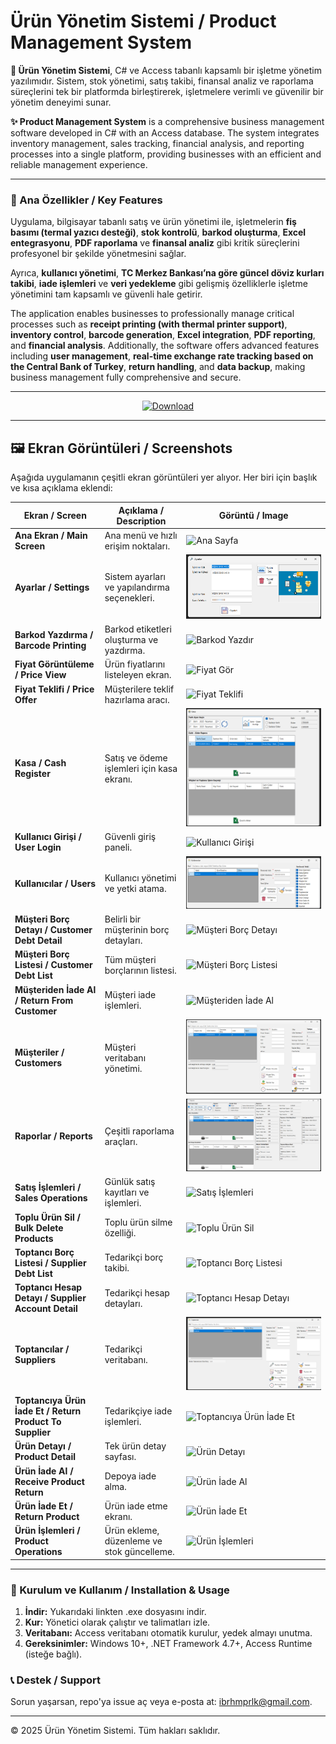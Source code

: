 # Ürün Yönetim Sistemi / Product Management System

**🌟 Ürün Yönetim Sistemi**, C# ve Access tabanlı kapsamlı bir işletme yönetim yazılımıdır. Sistem, stok yönetimi, satış takibi, finansal analiz ve raporlama süreçlerini tek bir platformda birleştirerek, işletmelere verimli ve güvenilir bir yönetim deneyimi sunar.  

**✨ Product Management System** is a comprehensive business management software developed in C# with an Access database. The system integrates inventory management, sales tracking, financial analysis, and reporting processes into a single platform, providing businesses with an efficient and reliable management experience.

---

### 🚀 Ana Özellikler / Key Features
Uygulama, bilgisayar tabanlı satış ve ürün yönetimi ile, işletmelerin **fiş basımı (termal yazıcı desteği)**, **stok kontrolü**, **barkod oluşturma**, **Excel entegrasyonu**, **PDF raporlama** ve **finansal analiz** gibi kritik süreçlerini profesyonel bir şekilde yönetmesini sağlar.  

Ayrıca, **kullanıcı yönetimi**, **TC Merkez Bankası’na göre güncel döviz kurları takibi**, **iade işlemleri** ve **veri yedekleme** gibi gelişmiş özelliklerle işletme yönetimini tam kapsamlı ve güvenli hale getirir.  

The application enables businesses to professionally manage critical processes such as **receipt printing (with thermal printer support)**, **inventory control**, **barcode generation**, **Excel integration**, **PDF reporting**, and **financial analysis**. Additionally, the software offers advanced features including **user management**, **real-time exchange rate tracking based on the Central Bank of Turkey**, **return handling**, and **data backup**, making business management fully comprehensive and secure.

---

<div align="center">
  <a href="https://drive.google.com/file/d/1cAoHV6GR8eTbx1QWRXVKFuZVp0RTCMYH/view?usp=drive_link" target="_blank">
    <img src="https://img.shields.io/badge/%C4%B0ndir-Download-brightgreen?style=for-the-badge&logo=google-drive" alt="Download">
  </a>
</div>

---

## 🖼️ Ekran Görüntüleri / Screenshots

Aşağıda uygulamanın çeşitli ekran görüntüleri yer alıyor. Her biri için başlık ve kısa açıklama eklendi:

| Ekran / Screen | Açıklama / Description | Görüntü / Image |
|---------------|------------------------|-----------------|
| **Ana Ekran / Main Screen** | Ana menü ve hızlı erişim noktaları. | ![Ana Sayfa](Ana_Sayfa.png) |
| **Ayarlar / Settings** | Sistem ayarları ve yapılandırma seçenekleri. | ![Ayarlar](Ayarlar.png) |
| **Barkod Yazdırma / Barcode Printing** | Barkod etiketleri oluşturma ve yazdırma. | ![Barkod Yazdır](Barkod_Yazdır.png) |
| **Fiyat Görüntüleme / Price View** | Ürün fiyatlarını listeleyen ekran. | ![Fiyat Gör](Fiyat_Gör.png) |
| **Fiyat Teklifi / Price Offer** | Müşterilere teklif hazırlama aracı. | ![Fiyat Teklifi](Fiyat_Teklifi.png) |
| **Kasa / Cash Register** | Satış ve ödeme işlemleri için kasa ekranı. | ![Kasa](Kasa.png) |
| **Kullanıcı Girişi / User Login** | Güvenli giriş paneli. | ![Kullanıcı Girişi](Kullanıcı_Girişi.png) |
| **Kullanıcılar / Users** | Kullanıcı yönetimi ve yetki atama. | ![Kullanıcılar](Kullanıcılar.png) |
| **Müşteri Borç Detayı / Customer Debt Detail** | Belirli bir müşterinin borç detayları. | ![Müşteri Borç Detayı](Müşteri_Borç_Detayı.png) |
| **Müşteri Borç Listesi / Customer Debt List** | Tüm müşteri borçlarının listesi. | ![Müşteri Borç Listesi](Müşteri_Borç_Listesi.png) |
| **Müşteriden İade Al / Return From Customer** | Müşteri iade işlemleri. | ![Müşteriden İade Al](Müşteriden_İade_al.png) |
| **Müşteriler / Customers** | Müşteri veritabanı yönetimi. | ![Müşteriler](Müşteriler.png) |
| **Raporlar / Reports** | Çeşitli raporlama araçları. | ![Raporlar](Raporlar.png) |
| **Satış İşlemleri / Sales Operations** | Günlük satış kayıtları ve işlemleri. | ![Satış İşlemleri](Satış_İşlemleri.png) |
| **Toplu Ürün Sil / Bulk Delete Products** | Toplu ürün silme özelliği. | ![Toplu Ürün Sil](Toplu_Ürün_Sil.png) |
| **Toptancı Borç Listesi / Supplier Debt List** | Tedarikçi borç takibi. | ![Toptancı Borç Listesi](Toptancı_Borç_Listesi.png) |
| **Toptancı Hesap Detayı / Supplier Account Detail** | Tedarikçi hesap detayları. | ![Toptancı Hesap Detayı](Toptancı_Hesap_Detayı.png) |
| **Toptancılar / Suppliers** | Tedarikçi veritabanı. | ![Toptancılar](Toptancılar.png) |
| **Toptancıya Ürün İade Et / Return Product To Supplier** | Tedarikçiye iade işlemleri. | ![Toptancıya Ürün İade Et](Toptancıya_Ürün_İade_Et.png) |
| **Ürün Detayı / Product Detail** | Tek ürün detay sayfası. | ![Ürün Detayı](Ürün_Detayı.png) |
| **Ürün İade Al / Receive Product Return** | Depoya iade alma. | ![Ürün İade Al](Ürün_İade_Al.png) |
| **Ürün İade Et / Return Product** | Ürün iade etme ekranı. | ![Ürün İade Et](Ürün_İade_Et.png) |
| **Ürün İşlemleri / Product Operations** | Ürün ekleme, düzenleme ve stok güncelleme. | ![Ürün İşlemleri](Ürün_İşlemleri.png) |

---

### 📝 Kurulum ve Kullanım / Installation & Usage
1. **İndir:** Yukarıdaki linkten .exe dosyasını indir.
2. **Kur:** Yönetici olarak çalıştır ve talimatları izle.
3. **Veritabanı:** Access veritabanı otomatik kurulur, yedek almayı unutma.
4. **Gereksinimler:** Windows 10+, .NET Framework 4.7+, Access Runtime (isteğe bağlı).

### 📞 Destek / Support
Sorun yaşarsan, repo'ya issue aç veya e-posta at: ibrhmprlk@gmail.com.

---

© 2025 Ürün Yönetim Sistemi. Tüm hakları saklıdır.
